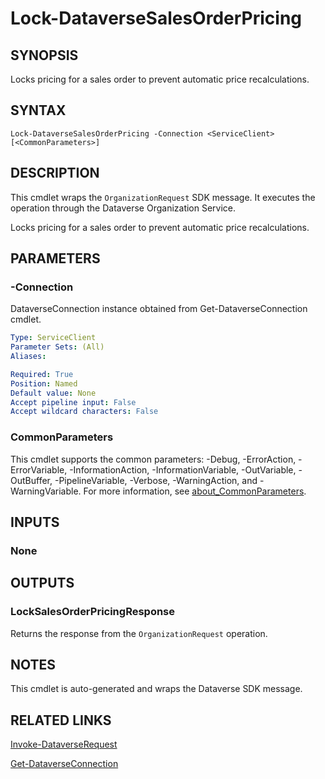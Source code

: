 # Lock-DataverseSalesOrderPricing

## SYNOPSIS
Locks pricing for a sales order to prevent automatic price recalculations.

## SYNTAX

```
Lock-DataverseSalesOrderPricing -Connection <ServiceClient> [<CommonParameters>]
```

## DESCRIPTION

This cmdlet wraps the `OrganizationRequest` SDK message. It executes the operation through the Dataverse Organization Service.

Locks pricing for a sales order to prevent automatic price recalculations.

## PARAMETERS

### -Connection
DataverseConnection instance obtained from Get-DataverseConnection cmdlet.

```yaml
Type: ServiceClient
Parameter Sets: (All)
Aliases:

Required: True
Position: Named
Default value: None
Accept pipeline input: False
Accept wildcard characters: False
```
### CommonParameters
This cmdlet supports the common parameters: -Debug, -ErrorAction, -ErrorVariable, -InformationAction, -InformationVariable, -OutVariable, -OutBuffer, -PipelineVariable, -Verbose, -WarningAction, and -WarningVariable. For more information, see [about_CommonParameters](http://go.microsoft.com/fwlink/?LinkID=113216).

## INPUTS

### None

## OUTPUTS

### LockSalesOrderPricingResponse

Returns the response from the `OrganizationRequest` operation.

## NOTES

This cmdlet is auto-generated and wraps the Dataverse SDK message.

## RELATED LINKS

[Invoke-DataverseRequest](Invoke-DataverseRequest.md)

[Get-DataverseConnection](Get-DataverseConnection.md)
